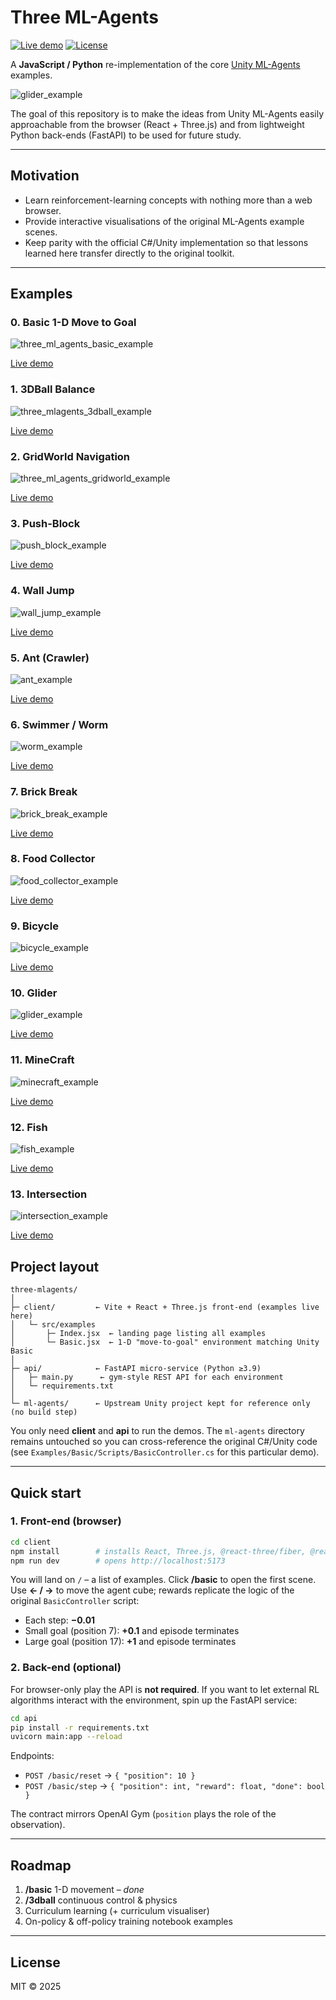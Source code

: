 # Three ML-Agents

[![Live demo](https://img.shields.io/badge/web-live%20demo-brightgreen?style=flat&logo=github)](https://lukehollis.github.io/three-mlagents/)  [![License](https://img.shields.io/badge/license-MIT-blue.svg?style=flat)](#license)

A **JavaScript / Python** re-implementation of the core [Unity ML-Agents](https://github.com/Unity-Technologies/ml-agents) examples.

![glider_example](https://github.com/user-attachments/assets/1c82281a-6982-4d05-95e4-816e6b8f61b4)


The goal of this repository is to make the ideas from Unity ML-Agents easily approachable from the browser (React + Three.js) and from lightweight Python back-ends (FastAPI) to be used for future study.

---

## Motivation

*   Learn reinforcement-learning concepts with nothing more than a web browser.
*   Provide interactive visualisations of the original ML-Agents example scenes.
*   Keep parity with the official C#/Unity implementation so that lessons learned here transfer directly to the original toolkit.

---

## Examples

### 0. Basic 1-D Move to Goal

![three_ml_agents_basic_example](https://github.com/user-attachments/assets/4fa2da3a-f983-41e0-8a66-620b2d809674)

[Live demo](https://lukehollis.github.io/three-mlagents/basic)



### 1. 3DBall Balance

![three_mlagents_3dball_example](https://github.com/user-attachments/assets/3b15e67f-daae-467a-80d3-ecdae09decd8)

[Live demo](https://lukehollis.github.io/three-mlagents/ball3d)



### 2. GridWorld Navigation

![three_ml_agents_gridworld_example](https://github.com/user-attachments/assets/eef5ae25-5189-41b1-8143-045e1d701533)

[Live demo](https://lukehollis.github.io/three-mlagents/gridworld)



### 3. Push-Block

![push_block_example](https://github.com/user-attachments/assets/825b8437-45cc-47b7-ba90-6f17ed90385c)


[Live demo](https://lukehollis.github.io/three-mlagents/push)


### 4. Wall Jump 

![wall_jump_example](https://github.com/user-attachments/assets/deb75a72-8a8a-4c94-9465-49c41c1b5f24)

[Live demo](https://lukehollis.github.io/three-mlagents/walljump)


### 5. Ant (Crawler)

![ant_example](https://github.com/user-attachments/assets/81b7ca6b-e8db-4b7e-baf1-d9d7635fa6c1)

[Live demo](https://lukehollis.github.io/three-mlagents/crawler)

### 6. Swimmer / Worm

![worm_example](https://github.com/user-attachments/assets/6ae84aac-ef38-4e79-a2e9-b4079b61bb8e)

[Live demo](https://lukehollis.github.io/three-mlagents/worm)

### 7. Brick Break

![brick_break_example](https://github.com/user-attachments/assets/790b1bbf-3758-4e6c-b570-7dd268b6f987)


[Live demo](https://lukehollis.github.io/three-mlagents/brickbreak)

### 8. Food Collector

![food_collector_example](https://github.com/user-attachments/assets/199505ec-361e-475c-9f15-94becf525599)


[Live demo](https://lukehollis.github.io/three-mlagents/foodcollector)

### 9. Bicycle

![bicycle_example](https://github.com/user-attachments/assets/929a8c8d-8154-4f35-9af9-95b78940c9be)


[Live demo](https://lukehollis.github.io/three-mlagents/bicycle)

### 10. Glider

![glider_example](https://github.com/user-attachments/assets/1c82281a-6982-4d05-95e4-816e6b8f61b4)


[Live demo](https://lukehollis.github.io/three-mlagents/glider)


### 11. MineCraft

![minecraft_example](https://github.com/user-attachments/assets/1338e926-8c8d-412e-bc2c-0627e47df165)


[Live demo](https://lukehollis.github.io/three-mlagents/minecraft)


### 12. Fish

![fish_example](https://github.com/user-attachments/assets/df5e947f-cbe1-401a-a491-180159515acc)


[Live demo](https://lukehollis.github.io/three-mlagents/fish)


### 13. Intersection

![intersection_example](https://github.com/user-attachments/assets/0f9c6b90-2a62-466c-af83-0f695e231671)


[Live demo](https://lukehollis.github.io/three-mlagents/intersection)




## Project layout

```
three-mlagents/
│
├─ client/         ← Vite + React + Three.js front-end (examples live here)
│   └─ src/examples
│       ├─ Index.jsx  ← landing page listing all examples
│       └─ Basic.jsx  ← 1-D "move-to-goal" environment matching Unity Basic
│
├─ api/            ← FastAPI micro-service (Python ≥3.9)
│   ├─ main.py      ← gym-style REST API for each environment
│   └─ requirements.txt
│
└─ ml-agents/      ← Upstream Unity project kept for reference only (no build step)
```

You only need **client** and **api** to run the demos. The `ml-agents` directory remains untouched so you can cross-reference the original C#/Unity code (see `Examples/Basic/Scripts/BasicController.cs` for this particular demo).

---

## Quick start

### 1. Front-end (browser)

```bash
cd client
npm install        # installs React, Three.js, @react-three/fiber, @react-three/drei …
npm run dev        # opens http://localhost:5173
```

You will land on `/` – a list of examples. Click **/basic** to open the first scene. Use **← / →** to move the agent cube; rewards replicate the logic of the original `BasicController` script:

* Each step: **−0.01**
* Small goal (position 7): **+0.1** and episode terminates
* Large goal (position 17): **+1** and episode terminates

### 2. Back-end (optional)

For browser-only play the API is **not required**. If you want to let external RL algorithms interact with the environment, spin up the FastAPI service:

```bash
cd api
pip install -r requirements.txt
uvicorn main:app --reload
```

Endpoints:

* `POST /basic/reset` → `{ "position": 10 }`
* `POST /basic/step`  → `{ "position": int, "reward": float, "done": bool }`

The contract mirrors OpenAI Gym (`position` plays the role of the observation).

---

## Roadmap

1. **/basic** 1-D movement – _done_
2. **/3dball** continuous control & physics
3. Curriculum learning (+ curriculum visualiser)
4. On-policy & off-policy training notebook examples

---

## License

MIT © 2025
